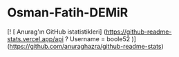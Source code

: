 # Osman-Fatih-DEMiR
[! [ Anurag'ın GitHub istatistikleri] (https://github-readme-stats.vercel.app/api ? Username = boole52 )] (https://github.com/anuraghazra/github-readme-stats)

